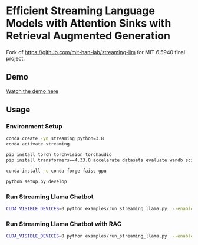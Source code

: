 # Efficient Streaming Language Models with Attention Sinks with Retrieval Augmented Generation

Fork of https://github.com/mit-han-lab/streaming-llm for MIT 6.5940 final project.

## Demo

[Watch the demo here](https://drive.google.com/file/d/1dGzbcO3nt8dae7uERvL4-8KWxn-LmqlU/view)

## Usage

### Environment Setup

```bash
conda create -yn streaming python=3.8
conda activate streaming

pip install torch torchvision torchaudio
pip install transformers==4.33.0 accelerate datasets evaluate wandb scikit-learn scipy sentencepiece

conda install -c conda-forge faiss-gpu

python setup.py develop
```

### Run Streaming Llama Chatbot

```bash
CUDA_VISIBLE_DEVICES=0 python examples/run_streaming_llama.py  --enable_streaming
```

### Run Streaming Llama Chatbot with RAG

```bash
CUDA_VISIBLE_DEVICES=0 python examples/run_streaming_llama.py  --enable_streaming --enable_rag
```
